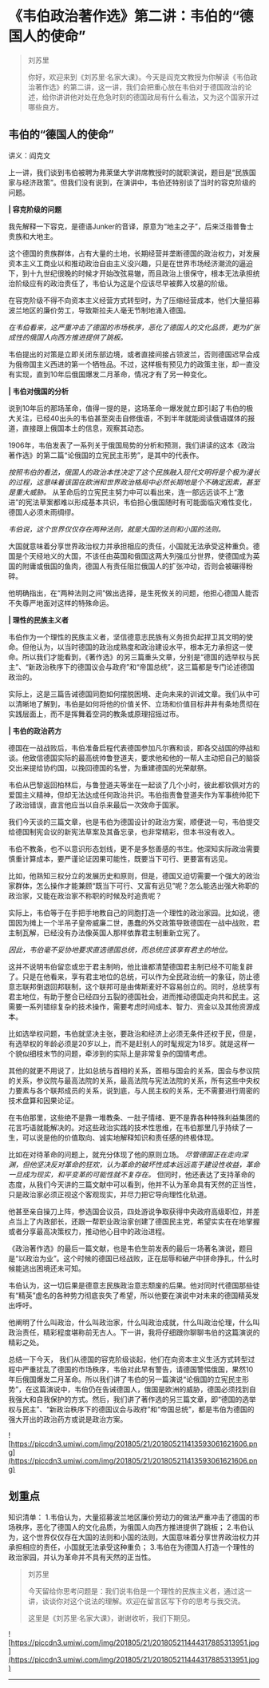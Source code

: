 # 《韦伯政治著作选》第二讲：韦伯的“德国人的使命”

> 刘苏里
> 
> 你好，欢迎来到《刘苏里·名家大课》。今天是阎克文教授为你解读《韦伯政治著作选》的第二讲，这一讲，我们会把重心放在韦伯对于德国政治的论述，给你讲讲他对处在危急时刻的德国政局有什么看法，又为这个国家开过哪些良方。

## 韦伯的“德国人的使命”

讲义：阎克文

上一讲，我们谈到韦伯被聘为弗莱堡大学讲席教授时的就职演说，题目是“民族国家与经济政策”。但我们没有说到，在演讲中，韦伯还特别谈了当时的容克阶级的问题。

 **| 容克阶级的问题**

我先解释一下容克，是德语Junker的音译，原意为“地主之子”，后来泛指普鲁士贵族和大地主。

这个德国的贵族群体，占有大量的土地，长期经营并垄断德国的政治权力，对发展资本主义工商业以和推动政治自由主义没兴趣，只是在世界市场经济潮流的逼迫下，到十九世纪很晚的时候才开始改弦易辙，而且政治上很保守，根本无法承担统治阶级应有的政治责任了，韦伯认为这是个应该尽早被葬入坟墓的阶级。

在容克阶级不得不向资本主义经营方式转型时，为了压缩经营成本，他们大量招募波兰地区的廉价劳工，导致斯拉夫人毫无节制地涌入德国。

 *在韦伯看来，这严重冲击了德国的市场秩序，恶化了德国人的文化品质，更为扩张成性的俄国人向西方推进提供了跳板。*

韦伯提出的对策是立即关闭东部边境，或者直接间接占领波兰，否则德国迟早会成为俄帝国主义西进的第一个牺牲品。不过，这样极有预见力的政策主张，却一直没有实现，直到10年后俄国爆发二月革命，情况才有了另一种变化。

 **| 韦伯对俄国的分析**

说到10年后的那场革命，值得一提的是，这场革命一爆发就立即引起了韦伯的极大关注，已经40出头的韦伯甚至突击自修俄语，不到半年就能阅读俄语媒体的报道，直接跟上俄国本土的信息，观察其动态。

1906年，韦伯发表了一系列关于俄国局势的分析和预测，我们讲读的这本《政治著作选》的第二篇“论俄国的立宪民主形势”，是其中的代表作。

 *按照韦伯的看法，俄国人的政治本性决定了这个民族融入现代文明将是个极为漫长的过程，这意味着该国在欧洲和世界政治格局中必然长期地是个不确定因素，甚至是重大威胁。* 从革命后的立宪民主努力中可以看出来，连一部远远谈不上“激进”的宪法草案都难以形成基本共识，韦伯担心俄国随时有可能面临灾难性变化，德国人必须未雨绸缪。

 *韦伯说，这个世界仅仅存在两种法则，就是大国的法则和小国的法则。*

大国就意味着分享世界政治权力并承担相应的责任，小国就无法承受这种重负。德国是个天经地义的大国，不该任由英国和俄国这两大列强瓜分世界，使德国成为英国的附庸或俄国的鱼肉，德国人有责任阻拦俄国人的扩张冲动，否则会被碾得粉碎。

他明确指出，在“两种法则之间”做出选择，是生死攸关的问题，他担心德国人能否不失尊严地面对这样的特殊命运。

 **| 理性的民族主义者**

韦伯作为一个理性的民族主义者，坚信德意志民族有义务担负起捍卫其文明的使命。但他认为，以当时德国的政治成熟度和政治建设水平，根本无力承担这一使命。所以我们才能看到，《著作选》的另三篇重头文章，分别是“德国的选举权与民主”、“新政治秩序下的德国议会与政府”和“帝国总统”，这三篇都是专门论述德国政治的。

实际上，这是三篇告诫德国同胞如何摆脱困境、走向未来的训诫文章。我们从中可以清晰地了解到，韦伯是如何将他的价值关怀、立场和价值目标井井有条地贯彻在实践层面上，而不是挥舞着空洞的教条或原理招摇过市。

 **| 韦伯的政治药方** 

德国在一战战败后，韦伯准备启程代表德国参加凡尔赛和谈，即各交战国的停战和谈。他致信德国实际的最高统帅鲁登道夫，要求他和他的一帮人主动把自己的脑袋交出来提给协约国，以挽回德国的名誉，为重建德国的光荣献祭。

韦伯从巴黎返回柏林后，与鲁登道夫等坐在一起谈了几个小时，彼此都钦佩对方的爱国主义精神，但却无法达成任何政治共识。韦伯指责鲁登道夫作为军事统帅犯下了政治错误，直言他应当以自杀来最后一次效命于国家。

我们今天谈的三篇文章，也是韦伯为德国设计的政治方案，顺便说一句，韦伯提交给德国制宪会议的新宪法草案及其备忘录，也非常精彩，但本书没有收入。

韦伯不教条，也不以意识形态划线，更不是多愁善感的书生。他深知实际政治需要慎重计算成本，要严谨论证因果可能性，既要当下可行、更要富有远见。

比如，他熟知三权分立的发展历史和原则，但是，德国又迫切需要一个强大的政治家群体，怎么操作才能兼顾“既当下可行、又富有远见”呢？怎么能选出强大称职的政治家，又能在政治家不称职的时候及时追责呢？

实际上，韦伯等于在手把手地教自己的同胞打造一个理性的政治家园。比如说，德国因为摊上一个半吊子皇帝威廉二世，愚蠢的外交政策导致德国在一战中战败，君主制瓦解，已经没有办法像英国人那样依靠君主制重新立宪了。

 *因此，韦伯毫不妥协地要求直选德国总统，而总统应该享有君主的地位。*

这并不说明韦伯留恋或忠于君主制哟，他比谁都清楚德国君主制已经不可能复辟了。只是在他看来，享有君主地位的总统，可以作为全民政治统一的象征，防止德意志联邦倒退回邦联制，这个联邦可是由俾斯麦好不容易创立的。同时，总统享有君主地位，有助于整合已经四分五裂的德国社会，进而推动德国走向共和民主。这需要一系列错综复杂的技术操作，需要考虑时间成本、智力、资金以及其他资源成本。

比如选举权问题，韦伯就坚决主张，要政治和经济上必须无条件还权于民，但是，有选举权的年龄必须是20岁以上，而不是赶别人的时髦规定为18岁。就是这样一个貌似细枝末节的问题，牵涉到的实际上是非常复杂的国情考虑。

其他的就更不用说了，比如总统与首相的关系，首相与国会的关系，国会与参议院的关系，参议院与最高法院的关系，最高法院与宪法法院的关系，所有这些中央权力要素与各个联邦成员的关系，说到底，与人民主权的关系，无不需要进行周密的技术盘算和因果论证。

在韦伯那里，这些绝不是靠一堆教条、一肚子情绪、更不是靠各种特殊利益集团的花言巧语就能解决的。对这些政治实践的技术性思维，在韦伯那里几乎持续了一生，可以说是他的价值取向、诚实地解释知识和责任感的终极体现。

比如在对待革命的问题上，就充分体现了他的原则立场。 *尽管德国正在走向深渊，但他坚决反对革命的狂欢，认为革命的破坏性成本远远高于建设性收益，革命一旦成为现实，和平变革的可能性就不复存在。* 但同时，他还表达了支持革命的态度，从我们今天讲的三篇文献中可以看到，他并不认为革命具有天然的正当性，只是政治家必须正视这个客观现实，并尽力把它导向理性化轨道。

他甚至亲自操刀上阵，参选国会议员，四处游说争取获得中央政府高级职位，并差点当上了内政部长，还跟一帮职业政治家创建了德国民主党，希望实实在在地掌握或者分享最高决策权力，推动他心目中的政治进程。

《政治著作选》的最后一篇文献，也是韦伯生前发表的最后一场著名演说，题目是“以政治为业”。这个时候的德国已经战败，正在屈辱和破产中拼命挣扎，什么时候能逃出困境还未可知。

韦伯认为，这一切后果是德意志民族政治意志颓废的后果。他对同时代德国那些徒有“精英”虚名的各种势力彻底丧失了希望，所以他要在演说中对未来的德国精英发出呼吁。

他阐明了什么叫政治，什么叫政治家，什么叫政治成就，什么叫政治伦理，什么叫政治责任，精彩程度堪称前无古人。下一讲，我将仔细跟你聊聊韦伯的这篇演说的精彩之处。

总结一下今天， 我们从德国的容克阶级谈起，他们在向资本主义生活方式转型过程中严重扰乱了德国的市场秩序，韦伯对此早有警告，请德国警惕俄国，果然10年后俄国爆发二月革命。所以我们讲了韦伯的另一篇演说“论俄国的立宪民主形势”，在这篇演说中，韦伯仍在告诫德国人，俄国是欧洲的威胁，德国必须找到自我强大和自我保护的方式。然后，我们讲了著作选的另三篇文章，即“德国的选举权与民主”、“新政治秩序下的德国议会与政府”和“帝国总统”，都是韦伯为德国的强大开出的政治药方或说是政治方案。

![https://piccdn3.umiwi.com/img/201805/21/201805211413593061621606.png](https://piccdn3.umiwi.com/img/201805/21/201805211413593061621606.png)

## 划重点

知识清单：
1.韦伯认为，大量招募波兰地区廉价劳动力的做法严重冲击了德国的市场秩序，恶化了德国人的文化品质，为俄国人向西方推进提供了跳板；
2.韦伯认为，这个世界仅仅存在大国的法则和小国的法则，大国意味着分享世界政治权力并承担相应的责任，小国就无法承受这种重负；
3.韦伯在为德国人打造一个理性的政治家园，并认为革命并不具有天然的正当性。

> 刘苏里
> 
> 今天留给你思考问题是：我们说韦伯是一个理性的民族主义者，通过这一讲，谈谈你对这个说法的理解。欢迎在留言区写下你的思考与我交流。
> 
> 这里是《刘苏里·名家大课》，谢谢收听，我们下期见。

![https://piccdn3.umiwi.com/img/201805/21/201805211444317885313951.jpg](https://piccdn3.umiwi.com/img/201805/21/201805211444317885313951.jpg)

---
